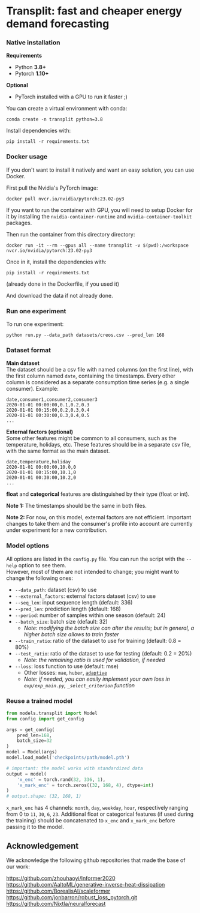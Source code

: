 # Transplit: fast and cheaper energy demand forecasting

### Native installation

**Requirements**  
- Python **3.8+**
- Pytorch **1.10+**

**Optional**  
- PyTorch installed with a GPU to run it faster ;)

You can create a virtual environment with conda:
```shell
conda create -n transplit python=3.8
```

Install dependencies with:
```shell
pip install -r requirements.txt
```

### Docker usage
If you don't want to install it natively and want an easy solution, you can use Docker.

First pull the Nvidia's PyTorch image:
```shell
docker pull nvcr.io/nvidia/pytorch:23.02-py3
```

If you want to run the container with GPU, you will need to setup Docker for it
by installing the `nvidia-container-runtime` and `nvidia-container-toolkit` packages. 

Then run the container from this directory directory:
```shell
docker run -it --rm --gpus all --name transplit -v $(pwd):/workspace nvcr.io/nvidia/pytorch:23.02-py3
```

Once in it, install the dependencies with:
```shell
pip install -r requirements.txt
```
(already done in the Dockerfile, if you used it)

And download the data if not already done.

### Run one experiment
To run one experiment:
```shell
python run.py --data_path datasets/creos.csv --pred_len 168
```

### Dataset format
**Main dataset**  
The dataset should be a csv file with named columns (on the first line), with the first column named `date`, containing the timestamps.
Every other column is considered as a separate consumption time series (e.g. a single consumer).
Example:
```csv
date,consumer1,consumer2,consumer3
2020-01-01 00:00:00,0.1,0.2,0.3
2020-01-01 00:15:00,0.2,0.3,0.4
2020-01-01 00:30:00,0.3,0.4,0.5
...
```

**External factors (optional)**  
Some other features might be common to all consumers, such as the temperature, holidays, etc.
These features should be in a separate csv file, with the same format as the main dataset.
```csv
date,temperature,holiday
2020-01-01 00:00:00,10.0,0
2020-01-01 00:15:00,10.1,0
2020-01-01 00:30:00,10.2,0
...
```
**float** and **categorical** features are distinguished by their type (float or int).

**Note 1:** The timestamps should be the same in both files.

**Note 2:** For now, on this model, external factors are not efficient. Important changes to take them and the consumer's profile into account are currently under experiment for a new contribution.

### Model options
All options are listed in the `config.py` file. You can run the script with the `--help` option to see them.  
However, most of them are not intended to change; you might want to change the following ones:

- `--data_path`: dataset (csv) to use
- `--external_factors`: external factors dataset (csv) to use
- `--seq_len`: input sequence length (default: 336)
- `--pred_len`: prediction length (default: 168)
- `--period`: number of samples within one season (default: 24)
- `--batch_size`: batch size (default: 32)
  - *Note: modifying the batch size can alter the results; but in general, a higher batch size allows to train faster*
- `--train_ratio`: ratio of the dataset to use for training (default: 0.8 = 80%)
- `--test_ratio`: ratio of the dataset to use for testing (default: 0.2 = 20%)
  - *Note: the remaining ratio is used for validation, if needed*
- `--loss`: loss function to use (default: mse)
  - Other losses: `mae`, `huber`, [`adaptive`](https://openaccess.thecvf.com/content_CVPR_2019/papers/Barron_A_General_and_Adaptive_Robust_Loss_Function_CVPR_2019_paper.pdf)
  - *Note: if needed, you can easily implement your own loss in `exp/exp_main.py`, `_select_criterion` function*


### Reuse a trained model
```python
from models.transplit import Model
from config import get_config

args = get_config(
    pred_len=168,
    batch_size=32
)
model = Model(args)
model.load_model('checkpoints/path/model.pth')

# important: the model works with standardized data
output = model(
    'x_enc' = torch.rand(32, 336, 1),
    'x_mark_enc' = torch.zeros((32, 168, 4), dtype=int)
)
# output.shape: (32, 168, 1)
```

`x_mark_enc` has 4 channels: `month`, `day`, `weekday`, `hour`, respectively ranging from 0 to `11`, `30`, `6`, `23`.
Additional float or categorical features (if used during the training) should be concatenated to `x_enc` and `x_mark_enc` before passing it to the model.

## Acknowledgement

We acknowledge the following github repositories that made the base of our work:

https://github.com/zhouhaoyi/Informer2020  
https://github.com/AaltoML/generative-inverse-heat-dissipation  
https://github.com/BorealisAI/scaleformer  
https://github.com/jonbarron/robust_loss_pytorch.git  
https://github.com/Nixtla/neuralforecast  

